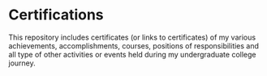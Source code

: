 # Certifications                      

This repository includes certificates (or links to certificates) of my various achievements, accomplishments, courses, positions of responsibilities and all type of other activities or events held during my undergraduate college journey.


  

  
  
